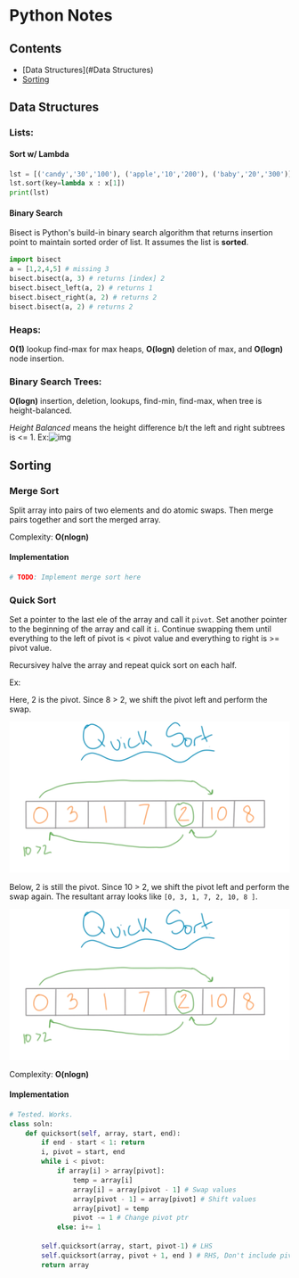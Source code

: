# Python Notes

## Contents

- [Data Structures](#Data Structures)
- [Sorting](#Sorting) 



## Data Structures

### Lists:

#### Sort w/ Lambda

```python
lst = [('candy','30','100'), ('apple','10','200'), ('baby','20','300')]
lst.sort(key=lambda x : x[1])
print(lst)
```

#### Binary Search

Bisect is Python's build-in binary search algorithm that returns insertion point to maintain sorted order of list. It assumes the list is **sorted**.

``` python
import bisect
a = [1,2,4,5] # missing 3
bisect.bisect(a, 3) # returns [index] 2
bisect.bisect_left(a, 2) # returns 1
bisect.bisect_right(a, 2) # returns 2
bisect.bisect(a, 2) # returns 2
```



### Heaps:

**O(1)** lookup find-max for max heaps, **O(logn)** deletion of max, and **O(logn)** node insertion. 



### Binary Search Trees:

**O(logn)** insertion, deletion, lookups, find-min, find-max, when tree is height-balanced.

*Height Balanced* means the height difference b/t the left and right subtrees is <= 1. Ex:![img](https://media.geeksforgeeks.org/wp-content/uploads/tree.jpg)



## Sorting

### Merge Sort

Split array into pairs of two elements and do atomic swaps. Then merge pairs together and sort the merged array. 

Complexity: **O(nlogn)**

#### Implementation

```python
# TODO: Implement merge sort here
```



### Quick Sort

Set a pointer to the last ele of the array and call it `pivot`. Set another pointer to the beginning of the array and call it `i`. Continue swapping them until everything to the left of pivot is < pivot value and everything to right is >= pivot value. 

Recursivey halve the array and repeat quick sort on each half.

Ex:

Here, 2 is the pivot. Since 8 > 2, we shift the pivot left and perform the swap.

![quicksort1](https://github.com/itatchi42/Wallbreakers-Solutions/blob/master/Flashcards/images/quicksort1.png)

Below, 2 is still the pivot. Since 10 > 2, we shift the pivot left and perform the swap again. The resultant array looks like `[0, 3, 1, 7, 2, 10, 8 ]`.

![quicksort2](https://github.com/itatchi42/Wallbreakers-Solutions/blob/master/Flashcards/images/quicksort1.png)

Complexity: **O(nlogn)**

#### Implementation

```python
# Tested. Works.
class soln:
	def quicksort(self, array, start, end):
		if end - start < 1: return
		i, pivot = start, end
		while i < pivot:
			if array[i] > array[pivot]:
				temp = array[i]
				array[i] = array[pivot - 1] # Swap values
				array[pivot - 1] = array[pivot] # Shift values
				array[pivot] = temp
				pivot -= 1 # Change pivot ptr
			else: i+= 1

		self.quicksort(array, start, pivot-1) # LHS
		self.quicksort(array, pivot + 1, end ) # RHS, Don't include pivot b/c pivot is in right place
		return array
```





